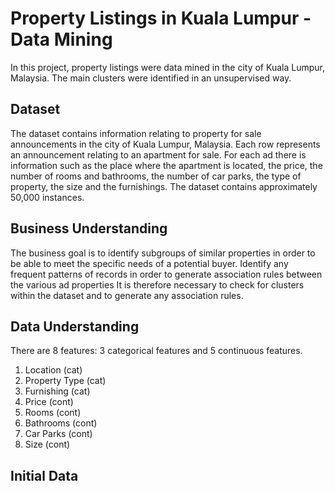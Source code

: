 # Property Listings in Kuala Lumpur - Data Mining
In this project, property listings were data mined in the city of Kuala Lumpur, Malaysia. The main clusters were identified in an unsupervised way.

## Dataset
The dataset contains information relating to property for sale announcements in the city of Kuala Lumpur, Malaysia.
Each row represents an announcement relating to an apartment for sale.
For each ad there is information such as the place where the apartment is located, the price, the number of rooms and bathrooms, the number of car parks, the type of property, the size and the furnishings.
The dataset contains approximately 50,000 instances.

## Business Understanding
The business goal is to identify subgroups of similar properties in order to be able to meet the specific needs of a potential buyer.
Identify any frequent patterns of records in order to generate association rules between the various ad properties
It is therefore necessary to check for clusters within the dataset and to generate any association rules.

## Data Understanding
There are 8 features: 3 categorical features and 5 continuous features. 

1. Location (cat)
2. Property Type (cat)
3. Furnishing (cat)
4. Price (cont)
5. Rooms (cont)
6. Bathrooms (cont)
7. Car Parks (cont)
8. Size (cont)

## Initial Data



